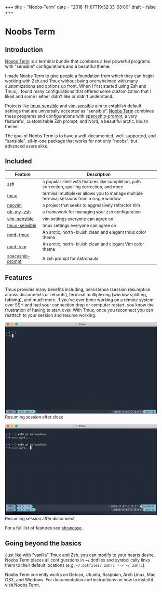 +++
title = "Noobs-Term"
date = "2018-11-07T19:32:33-08:00"
draft = false
+++

# Noobs Term

## Introduction

[Noobs Term](https://noobs-term.com) is a terminal bundle that combines a few powerful programs with "sensible" configurations and a beautiful theme.

I made Noobs Term to give people a foundation from which they can begin working with Zsh and Tmux without being overwhelmed with many customizations and options up front. When I first started using Zsh and Tmux, I found many configurations that offered some customization that I liked and some I either didn't like or didn't understand.

Projects like [tmux-sensible](https://github.com/tmux-plugins/tmux-sensible) and [vim-sensible](https://github.com/tpope/vim-sensible) aim to establish default settings that are universally accepted as "sensible". [Noobs Term](noobs-term.com) combines these programs and configurations with [spaceship-prompt](https://github.com/denysdovhan/spaceship-prompt), a very featureful, customizable Zsh prompt; and Nord, a beautiful arctic, bluish theme.

The goal of Noobs Term is to have a well-documented, well-supported, and "sensible", all-in-one package that works for not only "noobs", but advanced users alike.

## Included

| Feature                                                             | Description                                                                                   |
| ------------------------------------------------------------------- | --------------------------------------------------------------------------------------------- |
| [zsh](https://en.wikipedia.org/wiki/Z_shell)                        | a popular shell with features like completion, path correction, spelling correction, and more |
| [tmux](https://github.com/tmux/tmux)                                | terminal multiplexer allows you to manage multiple terminal sessions from a single window       |
| [neovim](https://neovim.io/)                                        | a project that seeks to aggressively refractor Vim                                             |
| [oh-my-zsh](https://github.com/robbyrussell/oh-my-zsh)              | a framework for managing your zsh configuration                                               |
| [vim-sensible](https://github.com/tpope/vim-sensible)               | vim settings everyone can agree on                                                            |
| [tmux-sensible](https://github.com/tmux-plugins/tmux-sensible)      | tmux settings everyone can agree on                                                           |
| [nord-tmux](https://github.com/arcticicestudio/nord-tmux)           | An arctic, north-bluish clean and elegant tmux color theme                                    |
| [nord-vim](https://github.com/arcticicestudio/nord-vim)             | An arctic, north-bluish clean and elegant Vim color theme                                     |
| [spaceship-prompt](https://github.com/denysdovhan/spaceship-prompt) | A zsh prompt for Astronauts                                                                   |

## Features

Tmux provides many benefits including, persistence (session resumption across disconnects or reboots), terminal multiplexing (window splitting, tabbing), and much more. If you've ever been working on a remote system over SSH and had your connection drop or computer restart, you know the frustration of having to start over. With Tmux, once you reconnect you can reattach to your session and resume working.

![resume after close](../../static/img/21_41_31.gif)
Resuming session after close

![resume after disconnect](../../static/img/19_22_38.gif)
Resuming session after disconnect

For a full list of features see [showcase](https://noobs-term.com/#/?id=showcase).

## Going beyond the basics

Just like with "vanilla" Tmux and Zsh, you can modify to your hearts desire. Noobs Term places all configurations in ~/.dotfiles and symbolically links them to their default locations (e.g. `~/.dotfiles/.zshrc --> ~/.zshrc`).

Noobs Term currently works on Debian, Ubuntu, Raspbian, Arch Linux, Mac OSX, and Windows. For documentation and instructions on how to install it, visit [Noobs Term](https://noobs-term.com).